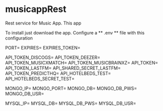 # musicappRest
Rest service for Music App.
This app

To install just download the app.
Configure a ** .env ** file with this configuration

PORT=
EXPIRES=
EXPIRES_TOKEN=

API_TOKEN_DISCOGS=
API_TOKEN_DEEZER=
API_TOKEN_MUSICXMATCH=
API_TOKEN_MUSICBRAINXZ=
API_TOKEN=
API_TOKEN_LASTFM=
API_SHARED_SECRET_LASTFM=
API_TOKEN_PREDICTHQ=
API_HOTELBEDS_TEST=
API_HOTELBEDS_SECRET_TEST=

MONGO_IP=
MONGO_PORT=
MONGO_DB=
MONGO_DB_PWS=
MONGO_DB_USR=

MYSQL_IP=
MYSQL_DB=
MYSQL_DB_PWS=
MYSQL_DB_USR=
